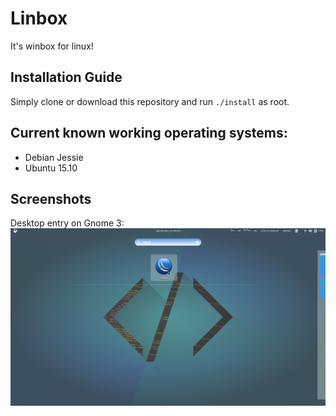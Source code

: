# Linbox
It's winbox for linux!

## Installation Guide
Simply clone or download this repository and run `./install` as root.

## Current known working operating systems:
- Debian Jessie
- Ubuntu 15.10

## Screenshots
Desktop entry on Gnome 3:
![Desktop Entry Gnome 3](/img/DesktopEntryGnome3.png?raw=true "Desktop Entry Gnome 3")
